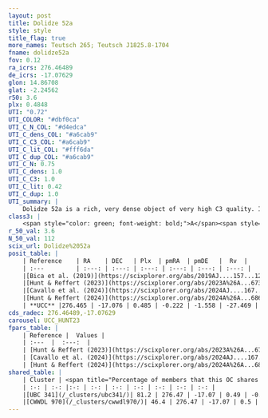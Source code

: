 ```yaml
---
layout: post
title: Dolidze 52a
style: style
title_flag: true
more_names: Teutsch 265; Teutsch J1825.8-1704
fname: dolidze52a
fov: 0.12
ra_icrs: 276.46489
de_icrs: -17.07629
glon: 14.86708
glat: -2.24562
r50: 3.6
plx: 0.4848
UTI: "0.72"
UTI_COLOR: "#dbf0ca"
UTI_C_N_COL: "#d4edca"
UTI_C_dens_COL: "#a6cab9"
UTI_C_C3_COL: "#a6cab9"
UTI_C_lit_COL: "#fff6da"
UTI_C_dup_COL: "#a6cab9"
UTI_C_N: 0.75
UTI_C_dens: 1.0
UTI_C_C3: 1.0
UTI_C_lit: 0.42
UTI_C_dup: 1.0
UTI_summary: |
    Dolidze 52a is a rich, very dense object of very high C3 quality. It is poorly studied in the literature. This object shares a large percentage of members with 2 later reported entries.
class3: |
    <span style="color: green; font-weight: bold;">A</span><span style="color: green; font-weight: bold;">A</span>
r_50_val: 3.6
N_50_val: 112
scix_url: Dolidze%2052a
posit_table: |
    | Reference    | RA    | DEC   | Plx  | pmRA  | pmDE   |  Rv  |
    | :---         | :---: | :---: | :---: | :---: | :---: | :---: |
    |[Bica et al. (2019)](https://scixplorer.org/abs/2019AJ....157...12B) | 276.473 | -17.075 | -- | -- | -- | -- |
    |[Hunt & Reffert (2023)](https://scixplorer.org/abs/2023A%26A...673A.114H) | 276.475 | -17.08 | 0.477 | -0.214 | -1.549 | -8.468 |
    |[Cavallo et al. (2024)](https://scixplorer.org/abs/2024AJ....167...12C) | 276.447 | -17.076 | 0.483 | -- | -- | -- |
    |[Hunt & Reffert (2024)](https://scixplorer.org/abs/2024A%26A...686A..42H) | 276.475 | -17.08 | 0.477 | -0.214 | -1.549 | -8.468 |
    | **UCC** |276.465 | -17.076 | 0.485 | -0.222 | -1.558 | -27.469 | 
cds_radec: 276.46489,-17.07629
carousel: UCC_HUNT23
fpars_table: |
    | Reference |  Values |
    | :---  |  :---:  |
    | [Hunt & Reffert (2023)](https://scixplorer.org/abs/2023A%26A...673A.114H) | `AV50=3.108, diffAV50=2.369, MOD50=11.389, logAge50=7.048` |
    | [Cavallo et al. (2024)](https://scixplorer.org/abs/2024AJ....167...12C) | `AV50=2.63, dMod50=11.25, logAge50=7.94, [Fe/H]50=0.48` |
    | [Hunt & Reffert (2024)](https://scixplorer.org/abs/2024A%26A...686A..42H) | `MassJ=1984.90` |
shared_table: |
    | Cluster | <span title="Percentage of members that this OC shares with the ones listed">%</span>   | RA   | DEC   | Plx   | pmRA  | pmDE  | Rv | UTI |
    | :-: | :-: |:-: | :-: | :-: | :-: | :-: | :-: | :-: |
    |[UBC 341](/_clusters/ubc341/)| 81.2 | 276.47 | -17.07 | 0.49 | -0.22 | -1.53 | -27.47 |0.02 |
    |[CWWDL 970](/_clusters/cwwdl970/)| 46.4 | 276.47 | -17.07 | 0.5 | -0.24 | -1.56 | -27.47 |0.0 |
---
```

